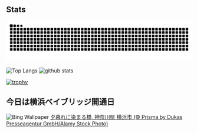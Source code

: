 ## Stats
<picture>
  <source media="(prefers-color-scheme: dark)" srcset="https://raw.githubusercontent.com/ba230t/ba230t/output/github-contribution-grid-snake-dark.svg">
  <source media="(prefers-color-scheme: light)" srcset="https://raw.githubusercontent.com/ba230t/ba230t/output/github-contribution-grid-snake.svg">
  <img alt="github contribution grid snake animation" src="https://raw.githubusercontent.com/ba230t/ba230t/output/github-contribution-grid-snake.svg">
</picture>

<p align="left">
  <img alt="Top Langs" height="150px" src="https://github-readme-stats.vercel.app/api/top-langs/?username=ba230t&layout=compact&theme=transparent" />
  <img alt="github stats" height="150px" src="https://github-readme-stats.vercel.app/api?username=ba230t&theme=transparent" />
</p>

[![trophy](https://github-profile-trophy.vercel.app/?username=ba230t&theme=transparent&column=7)](https://github.com/ryo-ma/github-profile-trophy)


<!-- Bing Wallpaper Start -->
## 今日は横浜ベイブリッジ開通日
![Bing Wallpaper](https://www.bing.com/th?id=OHR.YokohamaBridge2024_JA-JP2381649830_1920x1080.jpg&rf=LaDigue_1920x1080.jpg&pid=hp)
[夕暮れに染まる橋, 神奈川県 横浜市 (© Prisma by Dukas Presseagentur GmbH/Alamy Stock Photo)](https://www.bing.com/search?q=%E6%A8%AA%E6%B5%9C%E3%83%99%E3%82%A4%E3%83%96%E3%83%AA%E3%83%83%E3%82%B8&form=hpcapt&filters=HpDate%3a%2220240926_1500%22)
<!-- Bing Wallpaper End -->
